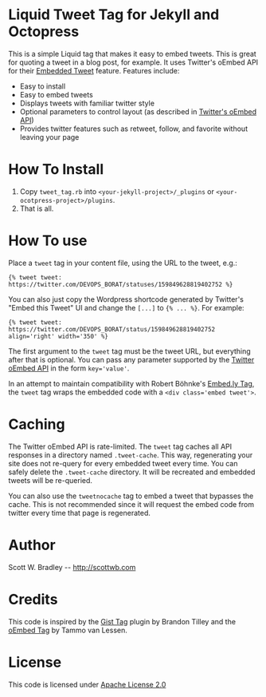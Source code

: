 # Liquid Tweet Tag for Jekyll and Octopress

This is a simple Liquid tag that makes it easy to embed tweets. This is great for quoting a tweet in a blog post,
for example. It uses Twitter's oEmbed API for their [Embedded Tweet](https://dev.twitter.com/docs/embedded-tweets)
feature. Features include:

  * Easy to install
  * Easy to embed tweets
  * Displays tweets with familiar twitter style
  * Optional parameters to control layout (as described in [Twitter's oEmbed API](https://dev.twitter.com/docs/api/1/get/statuses/oembed))
  * Provides twitter features such as retweet, follow, and favorite without leaving your page

# How To Install

  1. Copy `tweet_tag.rb` into `<your-jekyll-project>/_plugins` or `<your-ocotpress-project>/plugins`.
  2. That is all.

# How To use

Place a `tweet` tag in your content file, using the URL to the tweet, e.g.:
```
{% tweet tweet: https://twitter.com/DEVOPS_BORAT/statuses/159849628819402752 %}
```

You can also just copy the Wordpress shortcode generated by Twitter's "Embed this Tweet" UI and change
the `[...]` to `{% ... %}`. For example:
```
{% tweet tweet: https://twitter.com/DEVOPS_BORAT/status/159849628819402752 align='right' width='350' %}
```

The first argument to the `tweet` tag must be the tweet URL, but everything after that is optional. You can pass
any parameter supported by the [Twitter oEmbed API](https://dev.twitter.com/docs/api/1/get/statuses/oembed) in the form
`key='value'`.

In an attempt to maintain compatibility with Robert Böhnke's [Embed.ly Tag](https://github.com/robb/jekyll-embedly-client),
the `tweet` tag wraps the embedded code with a `<div class='embed tweet'>`.

# Caching

The Twitter oEmbed API is rate-limited. The `tweet` tag caches all API responses in a directory named `.tweet-cache`.
This way, regenerating your site does not re-query for every embedded tweet every time. You can safely delete the
`.tweet-cache` directory. It will be recreated and embedded tweets will be re-queried.

You can also use the `tweetnocache` tag to embed a tweet that bypasses the cache. This is not recommended since
it will request the embed code from twitter every time that page is regenerated.

# Author

Scott W. Bradley -- http://scottwb.com

# Credits

This code is inspired by the [Gist Tag](https://gist.github.com/1027674) plugin by Brandon Tilley and the
[oEmbed Tag](https://gist.github.com/1455726) by Tammo van Lessen.

# License

This code is licensed under [Apache License 2.0](http://www.apache.org/licenses/LICENSE-2.0)
